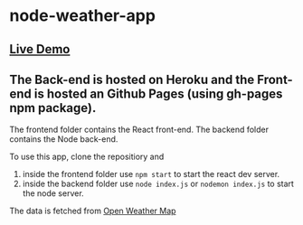 # node-weather-app

## [Live Demo](https://hrs070.github.io/node-weather-app/)

## The Back-end is hosted on Heroku and the Front-end is hosted an Github Pages (using gh-pages npm package).

The frontend folder contains the React front-end.
The backend folder contains the Node back-end.

To use this app, clone the repositiory and 
1. inside the frontend folder use `npm start` to start the react dev server.
2. inside the backend folder use `node index.js` or `nodemon index.js` to start the node server.

The data is fetched from [Open Weather Map](https://openweathermap.org/api)


